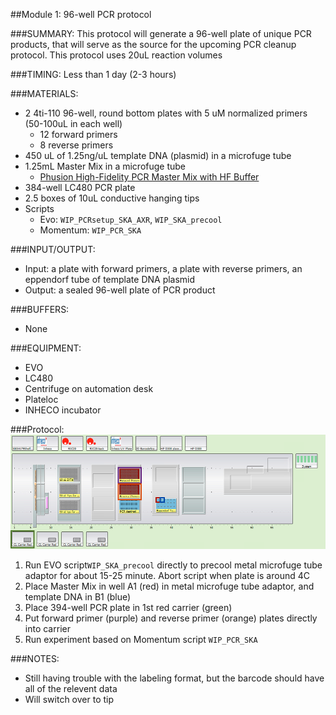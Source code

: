 ##Module 1: 96-well PCR protocol

###SUMMARY: 
This protocol will generate a 96-well plate of unique PCR products, that will serve as the source for the upcoming PCR cleanup protocol. This protocol uses 20uL reaction volumes 

###TIMING: Less than 1 day (2-3 hours) 

###MATERIALS: 
- 2 4ti-110 96-well, round bottom plates with 5 uM normalized primers (50-100uL in each well) 
  - 12 forward primers 
  - 8 reverse primers 
- 450 uL of 1.25ng/uL template DNA (plasmid) in a microfuge tube 
- 1.25mL Master Mix in a microfuge tube 
  - [Phusion High-Fidelity PCR Master Mix with HF Buffer](https://www.thermofisher.com/order/catalog/product/F531S) 
- 384-well LC480 PCR plate 
- 2.5 boxes of 10uL conductive hanging tips 
- Scripts
  - Evo: `WIP_PCRsetup_SKA_AXR`, `WIP_SKA_precool` 
  - Momentum: `WIP_PCR_SKA`

###INPUT/OUTPUT: 
- Input: a plate with forward primers, a plate with reverse primers, an eppendorf tube of template DNA plasmid 
- Output: a sealed 96-well plate of PCR product

###BUFFERS: 
- None

###EQUIPMENT: 
- EVO
- LC480
- Centrifuge on automation desk 
- Plateloc 
- INHECO incubator 

###Protocol: 
![Image of workbench](https://github.com/choderalab/lab-protocols/blob/molecular_biology/Molecular_Biology/protocols/img/PCR_Workbench.png)

1. Run EVO script`WIP_SKA_precool` directly to precool metal microfuge tube adaptor for about 15-25 minute. Abort script when plate is around 4C
2. Place Master Mix in well A1 (red) in metal microfuge tube adaptor, and template DNA in B1 (blue) 
3. Place 394-well PCR plate in 1st red carrier (green)
4. Put forward primer (purple) and reverse primer (orange) plates directly into carrier 
5. Run experiment based on Momentum script `WIP_PCR_SKA` 

###NOTES: 
- Still having trouble with the labeling format, but the barcode should have all of the relevent data
- Will switch over to tip
